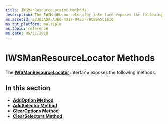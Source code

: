 ```yaml
---
title: IWSManResourceLocator Methods
description: The IWSManResourceLocator interface exposes the following methods.
ms.assetid: 22302ADA-A3E6-4317-9423-7BC90A5C1610
ms.tgt_platform: multiple
ms.topic: reference
ms.date: 05/31/2018
---
```


# IWSManResourceLocator Methods

The [**IWSManResourceLocator**](/windows/desktop/api/WSManDisp/nn-wsmandisp-iwsmanresourcelocator) interface exposes the following methods.

## In this section

-   [**AddOption Method**](/windows/desktop/api/WSManDisp/nf-wsmandisp-iwsmanresourcelocator-addoption)
-   [**AddSelector Method**](/windows/desktop/api/WSManDisp/nf-wsmandisp-iwsmanresourcelocator-addselector)
-   [**ClearOptions Method**](/windows/desktop/api/WSManDisp/nf-wsmandisp-iwsmanresourcelocator-clearoptions)
-   [**ClearSelectors Method**](/windows/desktop/api/WSManDisp/nf-wsmandisp-iwsmanresourcelocator-clearselectors)

 

 




